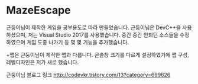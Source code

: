 # MazeEscape

근둥이님이 제작한 게임을 공부용도로 따라 만들었습니다. 근둥이님은 DevC++을 사용하셨으며,
저는 Visual Studio 2017를 사용했습니다. 
중간 중간 안되던 소스들을 수정하였으며 게임 도중 나가기 등 몇 몇 기능을 추가했습니다.

+맵은 근둥이님이 제작한 맵과 다릅니다. 콘솔창 크기를 다르게 설정하였기에 맵 구성, 레벨디자인은 저가 새로 했습니다.


근둥이님 블로그 링크
http://codevkr.tistory.com/13?category=699626
